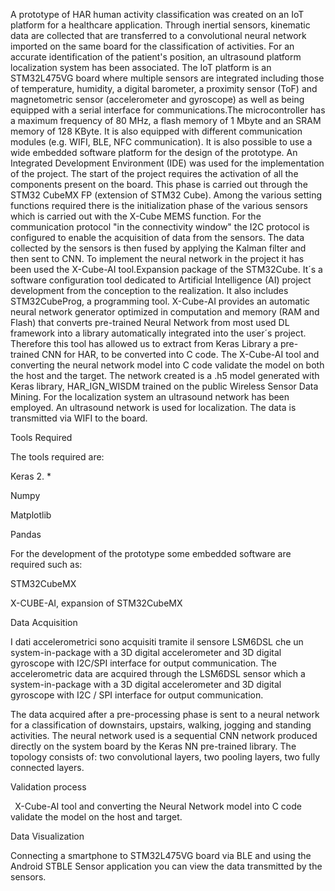 A prototype of HAR human activity classification was created on an IoT platform for a healthcare application.  Through inertial sensors, kinematic data are collected that are transferred to a convolutional neural network imported on the same board for the classification of activities. For an accurate identification of the patient's position, an ultrasound platform localization system has been associated. The IoT platform is an STM32L475VG board where multiple sensors are integrated including those of temperature, humidity, a digital barometer, a proximity sensor (ToF) and magnetometric sensor (accelerometer and gyroscope) as well as being equipped with a serial interface for communications.The microcontroller has a maximum frequency of 80 MHz, a flash memory of 1 Mbyte and an SRAM memory of 128 KByte. It is also equipped with different communication modules  (e.g. WIFI, BLE, NFC communication). It is also possible to use a wide embedded software platform for the design of the prototype. An Integrated Development Environment (IDE) was used for the implementation of the project. The start of the project requires the activation of all the components present on the board. This phase is carried out through the STM32 CubeMX FP (extension of STM32 Cube). Among the various setting functions required there is the initialization phase of the various sensors which is carried out with the X-Cube MEMS function. For the communication protocol "in the connectivity window" the I2C protocol is configured to enable the acquisition of data from the sensors. The data collected by the sensors is then fused by applying the Kalman filter and then sent to CNN. To implement the neural network in the project it has been used the X-Cube-AI tool.Expansion package of the STM32Cube. It´s a software configuration tool dedicated to Artificial Intelligence (AI) project development from the conception to the realization. It also includes STM32CubeProg, a programming tool.  X-Cube-AI provides an automatic neural network generator optimized in computation and memory (RAM and Flash) that converts pre-trained Neural Network from most used DL framework into a library automatically integrated into the user´s project. Therefore this tool has allowed us to extract from Keras Library a pre-trained CNN for HAR, to be converted into C code. The X-Cube-AI tool and converting the neural network model into C code validate the model on both the host and the target. The network created is a .h5 model generated with Keras library, HAR\_IGN\_WISDM trained on the public Wireless Sensor Data Mining. For the localization system an ultrasound network has been employed. An ultrasound network is used for localization. The data is transmitted via WIFI to the board.

Tools Required

The tools required are:

Keras 2. \*

Numpy

Matplotlib

Pandas     

For the development of the prototype some embedded software are required such as:

STM32CubeMX

X-CUBE-AI, expansion of STM32CubeMX

Data Acquisition 

I dati accelerometrici sono acquisiti tramite il sensore LSM6DSL che un system-in-package with a 3D digital accelerometer and 3D digital gyroscope with I2C/SPI interface for output communication. The accelerometric data are acquired through the LSM6DSL sensor which a system-in-package with a 3D digital accelerometer and 3D digital gyroscope with I2C / SPI interface for output communication. 

The data acquired after a pre-processing phase is sent to a neural network for a classification of downstairs, upstairs, walking, jogging and standing activities. The neural network used is a sequential CNN network produced directly on the system board by the Keras NN pre-trained library. The topology consists of: two convolutional layers, two pooling layers, two fully connected layers.  

Validation process

` `X-Cube-AI tool and converting the Neural Network model into C code validate the model on the host and target. 

Data Visualization 

Connecting a smartphone to STM32L475VG board via BLE and using the Android STBLE Sensor application you can view the data transmitted by the sensors.  



